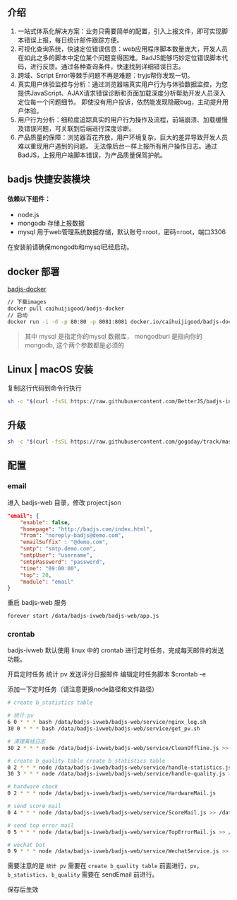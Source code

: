 

## 介绍

1. 一站式体系化解决方案：业务只需要简单的配置，引入上报文件，即可实现脚本错误上报，每日统计邮件跟踪方便。
2. 可视化查询系统，快速定位错误信息：web应用程序脚本数量庞大，开发人员在如此之多的脚本中定位某个问题变得困难。BadJS能够巧妙定位错误脚本代码，进行反馈。通过各种查询条件，快速找到详细错误日志。
3. 跨域、Script Error等棘手问题不再是难题：tryjs帮你发现一切。
4. 真实用户体验监控与分析：通过浏览器端真实用户行为与体验数据监控，为您提供JavaScript、AJAX请求错误诊断和页面加载深度分析帮助开发人员深入定位每一个问题细节。 即使没有用户投诉，依然能发现隐蔽bug，主动提升用户体验。
5. 用户行为分析：细粒度追踪真实的用户行为操作及流程，前端崩溃、加载缓慢及错误问题，可关联到后端进行深度诊断。
6. 产品质量的保障：浏览器百花齐放，用户环境复杂，巨大的差异导致开发人员难以重现用户遇到的问题。 无法像后台一样上报所有用户操作日志。通过BadJS，上报用户端脚本错误，为产品质量保驾护航。

## badjs 快捷安装模块

#### 依赖以下组件：
- node.js
- mongodb 存储上报数据
- mysql 用于web管理系统数据存储，默认账号=root，密码=root，端口3306

在安装前请确保mongodb和mysql已经启动。

## docker 部署
[badjs-docker]( https://hub.docker.com/r/caihuijigood/badjs-docker/) 
``` bash 
// 下载images
docker pull caihuijigood/badjs-docker
// 启动
docker run -i -d -p 80:80 -p 8081:8081 docker.io/caihuijigood/badjs-docker bash badjs mysql=mysql://root:root@192.168.1.101:3306/badjs mongodb=mongodb://192.168.1.101:27017/badjs
```
 
> 其中 mysql 是指定你的mysql 数据库，  mongodburl 是指向你的mongodb,  这个两个参数都是必须的

## Linux | macOS 安装
复制这行代码到命令行执行
```bash
sh -c "$(curl -fsSL https://raw.githubusercontent.com/BetterJS/badjs-installer/master/install.sh)"

```

## 升级
```bash
sh -c "$(curl -fsSL https://raw.githubusercontent.com/gogoday/track/master/upgrade/upgrade.sh?v=1)"
```

## 配置

### email

进入 badjs-web 目录，修改 project.json
```json
"email": {
    "enable": false,
    "homepage": "http://badjs.com/index.html",
    "from": "noreply-badjs@demo.com",
    "emailSuffix" : "@demo.com",
    "smtp": "smtp.demo.com",
    "smtpUser": "username",
    "smtpPassword": "password",
    "time": "09:00:00",
    "top": 20,
    "module": "email"
}
```
重启 badjs-web 服务

```sh
forever start /data/badjs-ivweb/badjs-web/app.js
```

### crontab

badjs-ivweb 默认使用 linux 中的 crontab 进行定时任务，完成每天邮件的发送功能。

开启定时任务 统计 pv 发送评分日报邮件 编辑定时任务脚本 $crontab -e

添加一下定时任务（请注意更换node路径和文件路径）

```sh
# create b_statistics table

# 统计 pv
6 0 * * * bash /data/badjs-ivweb/badjs-web/service/nginx_log.sh
30 0 * * * bash /data/badjs-ivweb/badjs-web/service/get_pv.sh

# 清理离线日志
30 2 * * * node /data/badjs-ivweb/badjs-web/service/CleanOffline.js >> /data/log/clean.log

# create b_quality table create b_statistics table
0 2 * * * node /data/badjs-ivweb/badjs-web/service/handle-statistics.js >> /data/log/statistics.log
30 3 * * * node /data/badjs-ivweb/badjs-web/service/handle-quality.js >> /data/log/quality.log

# hardware check
0 2 * * * node /data/badjs-ivweb/badjs-web/service/HardwareMail.js

# send score mail
0 4 * * * node /data/badjs-ivweb/badjs-web/service/ScoreMail.js >> /data/log/scoreMail.log

# send top error mail
0 5 * * * node /data/badjs-ivweb/badjs-web/service/TopErrorMail.js >> /data/log/topErrorMail.log

# wechat bot
0 9 * * * node /data/badjs-ivweb/badjs-web/service/WechatService.js >> /data/log/wechatBot.log
```

需要注意的是 `统计 pv` 需要在 `create b_quality table` 前面进行，`pv`，`b_statistics`、`b_quality` 需要在 sendEmail 前进行。


保存后生效
